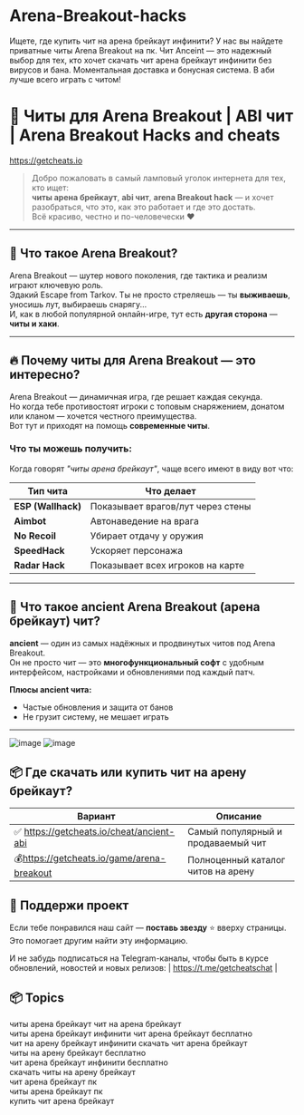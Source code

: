 # Arena-Breakout-hacks
Ищете, где купить чит на арена брейкаут инфинити? У нас вы найдете приватные читы Arena Breakout на пк. Чит Anceint — это надежный выбор для тех, кто хочет скачать чит арена брейкаут инфинити без вирусов и бана. Моментальная доставка и бонусная система. В аби лучше всего играть с читом!
# 🎯 Читы для Arena Breakout | ABI чит | Arena Breakout Hacks and cheats

https://getcheats.io

> Добро пожаловать в самый ламповый уголок интернета для тех, кто ищет:  
> **читы арена брейкаут**, **abi чит**, **arena Breakout hack** — и хочет разобраться, что это, как это работает и где это достать.  
> Всё красиво, честно и по-человечески ❤️
---

## 🧩 Что такое Arena Breakout?

Arena Breakout — шутер нового поколения, где тактика и реализм играют ключевую роль.  
Эдакий Escape from Tarkov. Ты не просто стреляешь — ты **выживаешь**, уносишь лут, выбираешь снарягу...  
И, как в любой популярной онлайн-игре, тут есть **другая сторона** — **читы и хаки**.

---

## 🔥 Почему читы для Arena Breakout — это интересно?

Arena Breakout — динамичная игра, где решает каждая секунда.  
Но когда тебе противостоят игроки с топовым снаряжением, донатом или кланом — хочется честного преимущества.  
Вот тут и приходят на помощь **современные читы**.

### Что ты можешь получить:
Когда говорят *"читы арена брейкаут"*, чаще всего имеют в виду вот что:

| Тип чита       | Что делает                                 |
|----------------|---------------------------------------------|
| **ESP (Wallhack)** | Показывает врагов/лут через стены         |
| **Aimbot**        | Автонаведение на врага                     |
| **No Recoil**     | Убирает отдачу у оружия                    |
| **SpeedHack**     | Ускоряет персонажа                         |
| **Radar Hack**    | Показывает всех игроков на карте           |

---

## 🚀 Что такое ancient Arena Breakout (арена брейкаут) чит?

**ancient** — один из самых надёжных и продвинутых читов под Arena Breakout.  
Он не просто чит — это **многофункциональный софт** с удобным интерфейсом, настройками и обновлениями под каждый патч.

**Плюсы ancient чита:**
- Частые обновления и защита от банов
- Не грузит систему, не мешает играть
---

![image](https://github.com/user-attachments/assets/bfd39584-1425-412d-bd21-f68288f228e6)
![image](https://github.com/user-attachments/assets/90f74527-950d-444c-bd74-90cded337a3f)



## 📦 Где скачать или купить чит на арену брейкаут?

| Вариант         | Описание                           |
|------------------|-------------------------------------|
| ✅ https://getcheats.io/cheat/ancient-abi | Самый популярный и продаваемый чит            |
| 💰https://getcheats.io/game/arena-breakout| Полноценный каталог читов на арену            |

## 🤝 Поддержи проект

Если тебе понравился наш сайт — **поставь звезду** ⭐ вверху страницы.  
Это помогает другим найти эту информацию.

И не забудь подписаться на Telegram-каналы, чтобы быть в курсе обновлений, новостей и новых релизов:
| https://t.me/getcheatschat  |


## 📦 Topics
читы арена брейкаут	чит на арена брейкаут	
читы арена брейкаут инфинити 
чит арена брейкаут бесплатно	
чит на арену брейкаут инфинити
скачать чит арена брейкаут	
читы на арену брейкаут бесплатно	
чит арена брейкаут инфинити бесплатно	
скачать читы на арену брейкаут	
чит арена брейкаут пк	
читы арена брейкаут пк	
купить чит арена брейкаут
